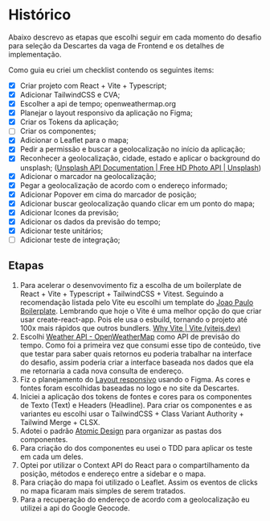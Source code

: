 # Histórico

Abaixo descrevo as etapas que escolhi seguir em cada momento do desafio para seleção da Descartes da vaga de Frontend e os detalhes de implementação.

Como guia eu criei um checklist contendo os seguintes items:

- [x] Criar projeto com React + Vite + Typescript;
- [x] Adicionar TailwindCSS e CVA;
- [x] Escolher a api de tempo; openweathermap.org
- [x] Planejar o layout responsivo da aplicação no Figma;
- [x] Criar os Tokens da aplicação;
- [ ] Criar os componentes;
- [x] Adicionar o Leaflet para o mapa;
- [x] Pedir a permissão e buscar a geolocalização no início da aplicação;
- [x] Reconhecer a geolocalização, cidade, estado e aplicar o background do unsplash; ([Unsplash API Documentation | Free HD Photo API | Unsplash](https://unsplash.com/documentation#get-a-random-photo))
- [x] Adicionar o marcador na geolocalização;
- [x] Pegar a geolocalização de acordo com o endereço informado;
- [x] Adicionar Popover em cima do marcador de posição;
- [x] Adicionar buscar geolocalização quando clicar em um ponto do mapa;
- [x] Adicionar Icones da previsão;
- [x] Adicionar os dados da previsão do tempo;
- [x] Adicionar teste unitários;
- [ ] Adicionar teste de integração;

## Etapas

1. Para acelerar o desenvovimento fiz a escolha de um boilerplate de React + Vite + Typescript + TailwindCSS + Vitest. Seguindo a recomendação listada pelo Vite eu escolhi um template do [Joao Paulo Boilerplate](joaopaulomoraes/reactjs-vite-tailwindcss-boilerplate). Lembrando que hoje o Vite é uma melhor opção do que criar usar create-react-app. Pois ele usa o esbuild, tornando o projeto até 100x mais rápidos que outros bundlers. [Why Vite | Vite (vitejs.dev)](https://vitejs.dev/guide/why.html)
2. Escolhi [Weather API - OpenWeatherMap](https://openweathermap.org/api) como API de previsão do tempo. Como foi a primeira vez que consumi esse tipo de conteúdo, tive que testar para saber quais retornos eu poderia trabalhar na interface do desafio, assim poderia criar a interface baseada nos dados que ela me retornaria a cada nova consulta de endereço.
3. Fiz o planejamento do [Layout responsivo](https://www.figma.com/file/rn1I11GEmr0R8dWJfB7NUq/Descartes?type=design&node-id=0%3A1&t=wxjyVvHyP11rTnXz-1) usando o Figma. As cores e fontes foram escolhidas baseadas no logo e no site da Descartes.
4. Iniciei a aplicação dos tokens de fontes e cores para os componentes de Texto (Text) e Headers (Headline). Para criar os componentes e as variantes eu escolhi usar o TailwindCSS + Class Variant Authority + Tailwind Merge + CLSX.
5. Adotei o padrão [Atomic Design](https://awari.com.br/atomic-design/) para organizar as pastas dos componentes.
6. Para criação do dos componentes eu usei o TDD para aplicar os teste em cada um deles.
7. Optei por utilizar o Context API do React para o compartilhamento da posição, métodos e endereço entre a sidebar e o mapa.
8. Para criação do mapa foi utilizado o Leaflet. Assim os eventos de clicks no mapa ficaram mais simples de serem tratados.
9. Para a recuperação do endereço de acordo com a geolocalização eu utilizei a api do Google Geocode.

